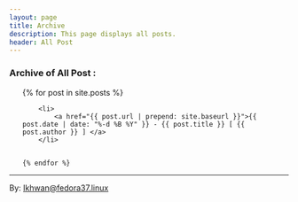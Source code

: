 ```yaml
---
layout: page
title: Archive
description: This page displays all posts.
header: All Post
---
```


### Archive of All Post : 
<!-- 
*********************************************
FOR FD 2022  
*********************************************
-->

<!-- 
*********************************************
EXPERIMENT 2 : ??
*********************************************
-->
<!-- { if post.title == "Cybercrime Forensik Digital -" } -->
<ul>
    {% for post in site.posts %}

        <li>
            <a href="{{ post.url | prepend: site.baseurl }}">{{ post.date | date: "%-d %B %Y" }} - {{ post.title }} [ {{ post.author }} ] </a>
        </li>


    {% endfor %}
</ul>





***
By: Ikhwan@fedora37.linux